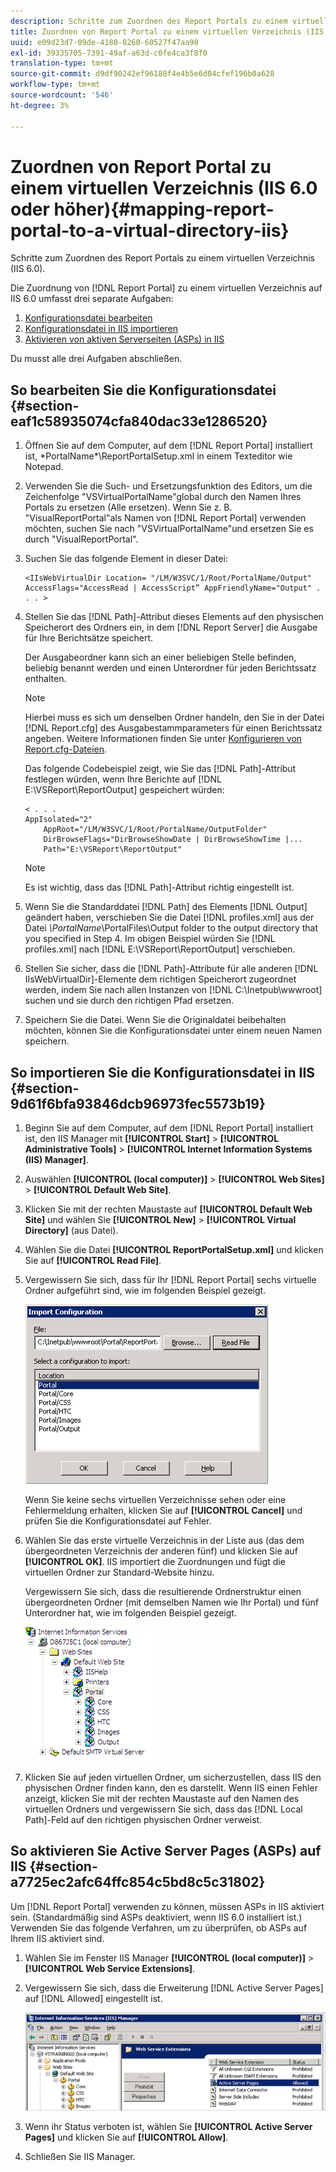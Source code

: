 ```yaml
---
description: Schritte zum Zuordnen des Report Portals zu einem virtuellen Verzeichnis (IIS 6.0).
title: Zuordnen von Report Portal zu einem virtuellen Verzeichnis (IIS 6.0 oder höher)
uuid: e09d23d7-09de-4180-8260-60527f47aa98
exl-id: 39335705-7391-49af-a63d-c0fe4ca3f8f0
translation-type: tm+mt
source-git-commit: d9df90242ef96188f4e4b5e6d04cfef196b0a628
workflow-type: tm+mt
source-wordcount: '546'
ht-degree: 3%

---
```


# Zuordnen von Report Portal zu einem virtuellen Verzeichnis (IIS 6.0 oder höher){#mapping-report-portal-to-a-virtual-directory-iis}

Schritte zum Zuordnen des Report Portals zu einem virtuellen Verzeichnis (IIS 6.0).

Die Zuordnung von [!DNL Report Portal] zu einem virtuellen Verzeichnis auf IIS 6.0 umfasst drei separate Aufgaben:

1. [Konfigurationsdatei bearbeiten](../../../../home/c-rpt-oview/c-install-rpt-port/c-virtual-dir/c-map-rpt-port-vdir-6.md#section-eaf1c58935074cfa840dac33e1286520)
1. [Konfigurationsdatei in IIS importieren](../../../../home/c-rpt-oview/c-install-rpt-port/c-virtual-dir/c-map-rpt-port-vdir-6.md#section-9d61f6bfa93846dcb96973fec5573b19)
1. [Aktivieren von aktiven Serverseiten (ASPs) in IIS](../../../../home/c-rpt-oview/c-install-rpt-port/c-virtual-dir/c-map-rpt-port-vdir-6.md#section-a7725ec2afc64ffc854c5bd8c5c31802)

Du musst alle drei Aufgaben abschließen.

## So bearbeiten Sie die Konfigurationsdatei {#section-eaf1c58935074cfa840dac33e1286520}

1. Öffnen Sie auf dem Computer, auf dem [!DNL Report Portal] installiert ist, \*PortalName*\ReportPortalSetup.xml in einem Texteditor wie Notepad.

1. Verwenden Sie die Such- und Ersetzungsfunktion des Editors, um die Zeichenfolge &quot;VSVirtualPortalName&quot;global durch den Namen Ihres Portals zu ersetzen (Alle ersetzen). Wenn Sie z. B. &quot;VisualReportPortal&quot;als Namen von [!DNL Report Portal] verwenden möchten, suchen Sie nach &quot;VSVirtualPortalName&quot;und ersetzen Sie es durch &quot;VisualReportPortal&quot;.
1. Suchen Sie das folgende Element in dieser Datei:

   ```
   <IIsWebVirtualDir Location= "/LM/W3SVC/1/Root/PortalName/Output" AccessFlags="AccessRead | AccessScript” AppFriendlyName="Output" . . . >
   ```

1. Stellen Sie das [!DNL Path]-Attribut dieses Elements auf den physischen Speicherort des Ordners ein, in dem [!DNL Report Server] die Ausgabe für Ihre Berichtsätze speichert.

   Der Ausgabeordner kann sich an einer beliebigen Stelle befinden, beliebig benannt werden und einen Unterordner für jeden Berichtssatz enthalten.

   >[!NOTE]
   >
   >Hierbei muss es sich um denselben Ordner handeln, den Sie in der Datei [!DNL Report.cfg] des Ausgabestammparameters für einen Berichtssatz angeben. Weitere Informationen finden Sie unter [Konfigurieren von Report.cfg-Dateien](../../../../home/c-rpt-oview/c-admin-rpt/c-config-rpt-files.md#concept-cf4b95344fcb4c8c877db91e5f1d345d).

   Das folgende Codebeispiel zeigt, wie Sie das [!DNL Path]-Attribut festlegen würden, wenn Ihre Berichte auf [!DNL E:\VSReport\ReportOutput] gespeichert würden:

   ```
   < . . . 
   AppIsolated="2" 
       AppRoot="/LM/W3SVC/1/Root/PortalName/OutputFolder" 
       DirBrowseFlags="DirBrowseShowDate | DirBrowseShowTime |...  
       Path="E:\VSReport\ReportOutput"
   ```

   >[!NOTE]
   >
   >Es ist wichtig, dass das [!DNL Path]-Attribut richtig eingestellt ist.

1. Wenn Sie die Standarddatei [!DNL Path] des Elements [!DNL Output] geändert haben, verschieben Sie die Datei [!DNL profiles.xml] aus der Datei *\PortalName*\PortalFiles\Output folder to the output directory that you specified in Step 4. Im obigen Beispiel würden Sie [!DNL profiles.xml] nach [!DNL E:\VSReport\ReportOutput] verschieben.

1. Stellen Sie sicher, dass die [!DNL Path]-Attribute für alle anderen [!DNL IIsWebVirtualDir]-Elemente dem richtigen Speicherort zugeordnet werden, indem Sie nach allen Instanzen von [!DNL C:\Inetpub\wwwroot] suchen und sie durch den richtigen Pfad ersetzen.

1. Speichern Sie die Datei. Wenn Sie die Originaldatei beibehalten möchten, können Sie die Konfigurationsdatei unter einem neuen Namen speichern.

## So importieren Sie die Konfigurationsdatei in IIS {#section-9d61f6bfa93846dcb96973fec5573b19}

1. Beginn Sie auf dem Computer, auf dem [!DNL Report Portal] installiert ist, den IIS Manager mit **[!UICONTROL Start]** > **[!UICONTROL Administrative Tools]** > **[!UICONTROL Internet Information Systems (IIS) Manager]**.

1. Auswählen **[!UICONTROL (local computer)]** > **[!UICONTROL Web Sites]** > **[!UICONTROL Default Web Site]**.

1. Klicken Sie mit der rechten Maustaste auf **[!UICONTROL Default Web Site]** und wählen Sie **[!UICONTROL New]** > **[!UICONTROL Virtual Directory]** (aus Datei).

1. Wählen Sie die Datei **[!UICONTROL ReportPortalSetup.xml]** und klicken Sie auf **[!UICONTROL Read File]**.

1. Vergewissern Sie sich, dass für Ihr [!DNL Report Portal] sechs virtuelle Ordner aufgeführt sind, wie im folgenden Beispiel gezeigt.

   ![](assets/rptPort_dia_VirDirs.png)

   Wenn Sie keine sechs virtuellen Verzeichnisse sehen oder eine Fehlermeldung erhalten, klicken Sie auf **[!UICONTROL Cancel]** und prüfen Sie die Konfigurationsdatei auf Fehler.

1. Wählen Sie das erste virtuelle Verzeichnis in der Liste aus (das dem übergeordneten Verzeichnis der anderen fünf) und klicken Sie auf **[!UICONTROL OK]**. IIS importiert die Zuordnungen und fügt die virtuellen Ordner zur Standard-Website hinzu.

   Vergewissern Sie sich, dass die resultierende Ordnerstruktur einen übergeordneten Ordner (mit demselben Namen wie Ihr Portal) und fünf Unterordner hat, wie im folgenden Beispiel gezeigt.

   ![](assets/rptPort_scrn_VirDirs_Installed.png)

1. Klicken Sie auf jeden virtuellen Ordner, um sicherzustellen, dass IIS den physischen Ordner finden kann, den es darstellt. Wenn IIS einen Fehler anzeigt, klicken Sie mit der rechten Maustaste auf den Namen des virtuellen Ordners und vergewissern Sie sich, dass das [!DNL Local Path]-Feld auf den richtigen physischen Ordner verweist.

## So aktivieren Sie Active Server Pages (ASPs) auf IIS {#section-a7725ec2afc64ffc854c5bd8c5c31802}

Um [!DNL Report Portal] verwenden zu können, müssen ASPs in IIS aktiviert sein. (Standardmäßig sind ASPs deaktiviert, wenn IIS 6.0 installiert ist.) Verwenden Sie das folgende Verfahren, um zu überprüfen, ob ASPs auf Ihrem IIS aktiviert sind.

1. Wählen Sie im Fenster IIS Manager **[!UICONTROL (local computer)]** > **[!UICONTROL Web Service Extensions]**.
1. Vergewissern Sie sich, dass die Erweiterung [!DNL Active Server Pages] auf [!DNL Allowed] eingestellt ist.

   ![](assets/report_aspenable.png)

1. Wenn ihr Status verboten ist, wählen Sie **[!UICONTROL Active Server Pages]** und klicken Sie auf **[!UICONTROL Allow]**.
1. Schließen Sie IIS Manager.
